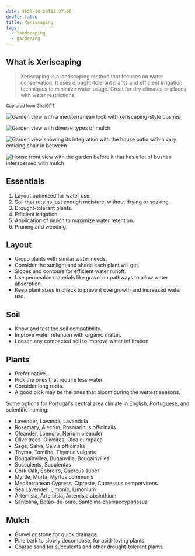 ```yaml
---
date: 2023-10-23T13:37:00
draft: false
title: Xeriscaping
tags:
  - landscaping
  - gardening
---
```


## What is Xeriscaping

> Xeriscaping is a landscaping method that focuses on water conservation. It uses drought-tolerant plants and efficient irrigation techniques to minimize water usage. Great for dry climates or places with water restrictions.

<small>Captured from ChatGPT</small>

![Garden view with a mediterranean look with xeriscaping-style bushes](xeriscaping-1698065365085.jpeg)

![Garden view with diverse types of mulch](xeriscaping-1698065471551.jpeg)

![Garden view showing its integration with the house patio with a vary enticing chair in between](xeriscaping-1698065582300.jpeg)

![House front view with the garden before it that has a lot of bushes interspersed with mulch](xeriscaping-1698065662037.jpeg)

## Essentials

1. Layout optimized for water use.
2. Soil that retains just enough moisture, without drying or soaking.
3. Drought-tolerant plants.
4. Efficient irrigation.
5. Application of mulch to maximize water retention.
6. Pruning and weeding.

## Layout

- Group plants with similar water needs.
- Consider the sunlight and shade each plant will get.
- Slopes and contours for efficient water runoff.
- Use permeable materials like gravel on pathways to allow water absorption.
- Keep plant sizes in check to prevent overgrowth and increased water use.

## Soil

- Know and test the soil compatibility.
- Improve water retention with organic matter.
- Loosen any compacted soil to improve water infiltration.

## Plants

- Prefer native.
- Pick the ones that require less water.
- Consider long roots.
- A good pick may be the ones that bloom during the wettest seasons.

Some options for Portugal's central area climate in English, Portuguese, and scientific naming:

- Lavender, Lavanda, Lavandula
- Rosemary, Alecrim, Rosmarinus officinalis
- Oleander, Loendro, Nerium oleander
- Olive trees, Oliveiras, Olea europaea
- Sage, Salva, Salvia officinalis
- Thyme, Tomilho, Thymus vulgaris
- Bougainvillea, Buganvília, Bougainvillea
- Succulents, Suculentas
- Cork Oak, Sobreiro, Quercus suber
- Myrtle, Murta, Myrtus communis
- Mediterranean Cypress, Cipreste, Cupressus sempervirens
- Sea Lavender, Limónio, Limonium
- Artemisia, Artemísia, Artemisia absinthium
- Santolina, Botão-de-ouro, Santolina chamaecyparissus

## Mulch

- Gravel or stone for quick drainage.
- Pine bark to slowly decompose, for acid-loving plants.
- Coarse sand for succulents and other drought-tolerant plants.